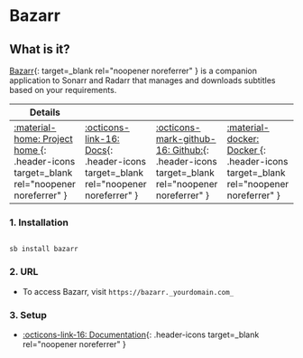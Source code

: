 # Bazarr

## What is it?

[Bazarr](https://www.bazarr.media/){: target=_blank rel="noopener noreferrer" } is a companion application to Sonarr and Radarr that manages and downloads subtitles based on your requirements.

| Details     |             |             |             |
|-------------|-------------|-------------|-------------|
| [:material-home: Project home ](https://www.bazarr.media/){: .header-icons target=_blank rel="noopener noreferrer" } | [:octicons-link-16: Docs](https://wiki.bazarr.media/){: .header-icons target=_blank rel="noopener noreferrer" } | [:octicons-mark-github-16: Github:](https://github.com/hotio/bazarr){: .header-icons target=_blank rel="noopener noreferrer" } | [:material-docker: Docker ](https://hub.docker.com/r/hotio/bazarr){: .header-icons target=_blank rel="noopener noreferrer" }|

### 1. Installation

``` shell

sb install bazarr

```

### 2. URL

- To access Bazarr, visit `https://bazarr._yourdomain.com_`

### 3. Setup

- [:octicons-link-16: Documentation](https://wiki.bazarr.media/){: .header-icons target=_blank rel="noopener noreferrer" }
